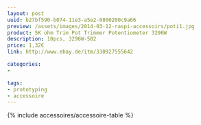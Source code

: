 ```yaml
---
layout: post
uuid: b27bf590-b074-11e3-a5e2-0800200c9a66
preview: /assets/images/2014-03-12-raspi-accessoirs/poti1.jpg
product: 5K ohm Trim Pot Trimmer Potentiometer 3296W
description: 10pcs, 3296W-502
price: 1,32€
link: http://www.ebay.de/itm/330927555642

categories:
-

tags:
- prototyping
- accessoire
---
```


{% include accessoires/accessoire-table %}